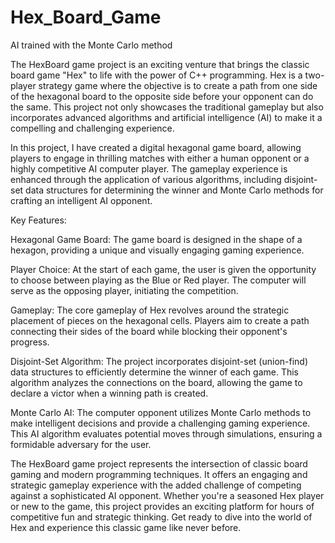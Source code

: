 # Hex_Board_Game
 AI trained with the Monte Carlo method
 
The HexBoard game project is an exciting venture that brings the classic board game "Hex" to life with the power of C++ programming. 
Hex is a two-player strategy game where the objective is to create a path from one side of the hexagonal board to the opposite side before your opponent can do the same. 
This project not only showcases the traditional gameplay but also incorporates advanced algorithms and artificial intelligence (AI) to make it a compelling and challenging experience.

In this project, I have created a digital hexagonal game board, allowing players to engage in thrilling matches with either a human opponent or a highly competitive AI computer player. 
The gameplay experience is enhanced through the application of various algorithms, including disjoint-set data structures for determining the winner and Monte Carlo methods for crafting an intelligent AI opponent.

Key Features:

Hexagonal Game Board: The game board is designed in the shape of a hexagon, providing a unique and visually engaging gaming experience.

Player Choice: At the start of each game, the user is given the opportunity to choose between playing as the Blue or Red player. The computer will serve as the opposing player, initiating the competition.

Gameplay: The core gameplay of Hex revolves around the strategic placement of pieces on the hexagonal cells. Players aim to create a path connecting their sides of the board while blocking their opponent's progress.

Disjoint-Set Algorithm: The project incorporates disjoint-set (union-find) data structures to efficiently determine the winner of each game. 
This algorithm analyzes the connections on the board, allowing the game to declare a victor when a winning path is created.

Monte Carlo AI: The computer opponent utilizes Monte Carlo methods to make intelligent decisions and provide a challenging gaming experience. 
This AI algorithm evaluates potential moves through simulations, ensuring a formidable adversary for the user.

The HexBoard game project represents the intersection of classic board gaming and modern programming techniques. 
It offers an engaging and strategic gameplay experience with the added challenge of competing against a sophisticated AI opponent. 
Whether you're a seasoned Hex player or new to the game, this project provides an exciting platform for hours of competitive fun and strategic thinking. 
Get ready to dive into the world of Hex and experience this classic game like never before.
